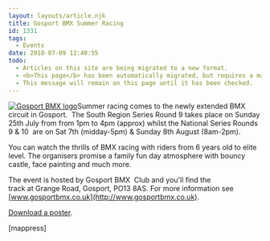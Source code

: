 ```yaml
---
layout: layouts/article.njk
title: Gosport BMX Summer Racing
id: 1331
tags:
  - Events
date: 2010-07-09 12:40:55
todo:
  - Articles on this site are being migrated to a new format.
  - <b>This page</b> has been automatically migrated, but requires a manual check-&amp;-tune to ensure the format and links all work as expected.
  - This message will remain on this page until it has been checked.
---
```


[![](http://www.pompeybug.co.uk/wp-content/uploads/2010/07/Gosport-BMX-logo-150x150.jpg "Gosport BMX logo")](http://www.pompeybug.co.uk/wp-content/uploads/2010/07/Gosport-BMX-logo.jpg)Summer racing comes to the newly extended BMX circuit in Gosport.  The South Region Series Round 9 takes place on Sunday 25th July from from 1pm to 4pm (approx) whilst the National Series Rounds 9 &amp; 10  are on Sat 7th (midday-5pm) &amp; Sunday 8th August (8am-2pm).

You can watch the thrills of BMX racing with riders from 6 years old to elite level. The organisers promise a family fun day atmosphere with bouncy castle, face painting and much more.

The event is hosted by Gosport BMX  Club and you'll find the track at Grange Road, Gosport, PO13 8AS. For more information see [www.gosportbmx.co.uk](http://www.gosportbmx.co.uk).

[Download a poster](http://www.pompeybug.co.uk/wp-content/uploads/2010/07/BMX-National-Poster-a4V3.pdf).

[mappress]